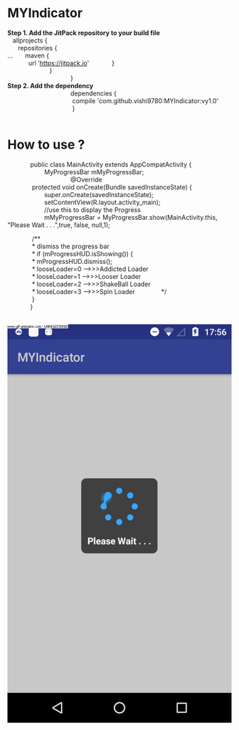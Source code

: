 # MYIndicator

**Step 1. Add the JitPack repository to your build file**
<br>
&nbsp;&nbsp; allprojects {<br>
		&nbsp;&nbsp;&nbsp;&nbsp;&nbsp;&nbsp;repositories {<br>
			...
				&nbsp;&nbsp;&nbsp;&nbsp;&nbsp;&nbsp;maven {<br> 	&nbsp;&nbsp;&nbsp;&nbsp;&nbsp;&nbsp;&nbsp;&nbsp;&nbsp;&nbsp;&nbsp;&nbsp;url 'https://jitpack.io'
      &nbsp;&nbsp;&nbsp;&nbsp;&nbsp;&nbsp;&nbsp;&nbsp;&nbsp;&nbsp;&nbsp;&nbsp;}<br>
		&nbsp;&nbsp;&nbsp;&nbsp;&nbsp;&nbsp;&nbsp;&nbsp;&nbsp;&nbsp;&nbsp;&nbsp;&nbsp;&nbsp;&nbsp;&nbsp;&nbsp;&nbsp;&nbsp;&nbsp;&nbsp;&nbsp;&nbsp;&nbsp;}<br>
	&nbsp;&nbsp;&nbsp;&nbsp;&nbsp;&nbsp;&nbsp;&nbsp;&nbsp;&nbsp;&nbsp;&nbsp;&nbsp;&nbsp;&nbsp;&nbsp;&nbsp;&nbsp;&nbsp;&nbsp;&nbsp;&nbsp;&nbsp;&nbsp;&nbsp;&nbsp;&nbsp;&nbsp;&nbsp;&nbsp;&nbsp;&nbsp;&nbsp;&nbsp;&nbsp;&nbsp;}
  <br>
  **Step 2. Add the dependency**
  <br>
  &nbsp;&nbsp;&nbsp;&nbsp;&nbsp;&nbsp;&nbsp;&nbsp;&nbsp;&nbsp;&nbsp;&nbsp;&nbsp;&nbsp;&nbsp;&nbsp;&nbsp;&nbsp;&nbsp;&nbsp;&nbsp;&nbsp;&nbsp;&nbsp;&nbsp;&nbsp;&nbsp;&nbsp;&nbsp;&nbsp;&nbsp;&nbsp;&nbsp;&nbsp;&nbsp;&nbsp;dependencies {<br>
	       &nbsp;&nbsp;&nbsp;&nbsp;&nbsp;&nbsp;&nbsp;&nbsp;&nbsp;&nbsp;&nbsp;&nbsp;&nbsp;&nbsp;&nbsp;&nbsp;&nbsp;&nbsp;&nbsp;&nbsp;&nbsp;&nbsp;&nbsp;&nbsp;&nbsp;&nbsp;&nbsp;&nbsp;&nbsp;&nbsp;&nbsp;&nbsp;&nbsp;&nbsp;&nbsp;&nbsp; compile 'com.github.vishi9780:MYIndicator:vy1.0'<br>
         &nbsp;&nbsp;&nbsp;&nbsp;&nbsp;&nbsp;&nbsp;&nbsp;&nbsp;&nbsp;&nbsp;&nbsp;&nbsp;&nbsp;&nbsp;&nbsp;&nbsp;&nbsp;&nbsp;&nbsp;&nbsp;&nbsp;&nbsp;&nbsp;&nbsp;&nbsp;&nbsp;&nbsp;&nbsp;&nbsp;&nbsp;&nbsp;&nbsp;&nbsp;&nbsp;&nbsp; }</br></br>
# How to use ?</br>
&nbsp;&nbsp;&nbsp;&nbsp;&nbsp;&nbsp;&nbsp;&nbsp;&nbsp;&nbsp;&nbsp;&nbsp;&nbsp;public class MainActivity extends AppCompatActivity {</br>
&nbsp;&nbsp;&nbsp;&nbsp;&nbsp;&nbsp;&nbsp;&nbsp;&nbsp;&nbsp;&nbsp;&nbsp;&nbsp;&nbsp;&nbsp;&nbsp;&nbsp;&nbsp;&nbsp;&nbsp;    MyProgressBar mMyProgressBar;</br>
 &nbsp;&nbsp;&nbsp;&nbsp;&nbsp;&nbsp;&nbsp;&nbsp;&nbsp;&nbsp;&nbsp;&nbsp;&nbsp;&nbsp;&nbsp;&nbsp;&nbsp;&nbsp;&nbsp;&nbsp;&nbsp;&nbsp;&nbsp;&nbsp;&nbsp;&nbsp;&nbsp;&nbsp;&nbsp;&nbsp;&nbsp;&nbsp;&nbsp;&nbsp;&nbsp;&nbsp;@Override</br>
&nbsp;&nbsp;&nbsp;&nbsp;&nbsp;&nbsp;&nbsp;&nbsp;&nbsp;&nbsp;&nbsp;&nbsp;&nbsp;    protected void onCreate(Bundle savedInstanceState) {</br>
 &nbsp;&nbsp;&nbsp;&nbsp;&nbsp;&nbsp;&nbsp;&nbsp;&nbsp;&nbsp;&nbsp;&nbsp;&nbsp;&nbsp;&nbsp;&nbsp;&nbsp;&nbsp;&nbsp;&nbsp;       super.onCreate(savedInstanceState);</br>
 &nbsp;&nbsp;&nbsp;&nbsp;&nbsp;&nbsp;&nbsp;&nbsp;&nbsp;&nbsp;&nbsp;&nbsp;&nbsp;&nbsp;&nbsp;&nbsp;&nbsp;&nbsp;&nbsp;&nbsp;       setContentView(R.layout.activity_main);</br>
 &nbsp;&nbsp;&nbsp;&nbsp;&nbsp;&nbsp;&nbsp;&nbsp;&nbsp;&nbsp;&nbsp;&nbsp;&nbsp;&nbsp;&nbsp;&nbsp;&nbsp;&nbsp;&nbsp;&nbsp;       //use this to display the Progress</br>
 &nbsp;&nbsp;&nbsp;&nbsp;&nbsp;&nbsp;&nbsp;&nbsp;&nbsp;&nbsp;&nbsp;&nbsp;&nbsp;&nbsp;&nbsp;&nbsp;&nbsp;&nbsp;&nbsp;&nbsp;       mMyProgressBar = MyProgressBar.show(MainActivity.this, "Please Wait . . .",true, false, null,1);</br>


  &nbsp;&nbsp;&nbsp;&nbsp;&nbsp;&nbsp;&nbsp;&nbsp;&nbsp;&nbsp;&nbsp;&nbsp;&nbsp;      /**</br>
  &nbsp;&nbsp;&nbsp;&nbsp;&nbsp;&nbsp;&nbsp;&nbsp;&nbsp;&nbsp;&nbsp;&nbsp;&nbsp;       * dismiss the progress bar</br>
  &nbsp;&nbsp;&nbsp;&nbsp;&nbsp;&nbsp;&nbsp;&nbsp;&nbsp;&nbsp;&nbsp;&nbsp;&nbsp;       *   if (mProgressHUD.isShowing()) {</br>
  &nbsp;&nbsp;&nbsp;&nbsp;&nbsp;&nbsp;&nbsp;&nbsp;&nbsp;&nbsp;&nbsp;&nbsp;&nbsp;       *       mProgressHUD.dismiss();</br>
  &nbsp;&nbsp;&nbsp;&nbsp;&nbsp;&nbsp;&nbsp;&nbsp;&nbsp;&nbsp;&nbsp;&nbsp;&nbsp;       *      looseLoader=0 -->>>Addicted Loader</br>
  &nbsp;&nbsp;&nbsp;&nbsp;&nbsp;&nbsp;&nbsp;&nbsp;&nbsp;&nbsp;&nbsp;&nbsp;&nbsp;       *      looseLoader=1 -->>>Looser Loader</br>
  &nbsp;&nbsp;&nbsp;&nbsp;&nbsp;&nbsp;&nbsp;&nbsp;&nbsp;&nbsp;&nbsp;&nbsp;&nbsp;       *      looseLoader=2 -->>>ShakeBall Loader</br>
  &nbsp;&nbsp;&nbsp;&nbsp;&nbsp;&nbsp;&nbsp;&nbsp;&nbsp;&nbsp;&nbsp;&nbsp;&nbsp;       *      looseLoader=3 -->>>Spin Loader
  &nbsp;&nbsp;&nbsp;&nbsp;&nbsp;&nbsp;&nbsp;&nbsp;&nbsp;&nbsp;&nbsp;&nbsp;&nbsp;       */</br>
  &nbsp;&nbsp;&nbsp;&nbsp;&nbsp;&nbsp;&nbsp;&nbsp;&nbsp;&nbsp;&nbsp;&nbsp;&nbsp;  }</br>
&nbsp;&nbsp;&nbsp;&nbsp;&nbsp;&nbsp;&nbsp;&nbsp;&nbsp;&nbsp;&nbsp;&nbsp;&nbsp;}</br>


</br>![Alt Text](https://github.com/vishi9780/MYIndicator/blob/master/screenshot/Myindicator.gif)</br>

